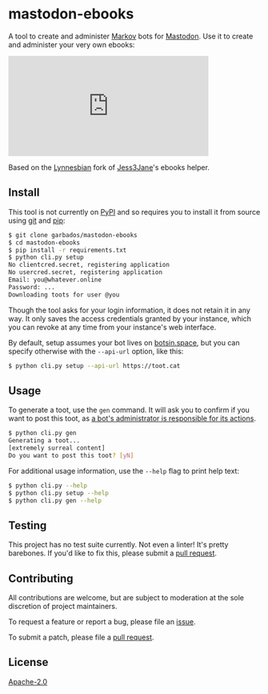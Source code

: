 # mastodon-ebooks

A tool to create and administer [Markov](https://en.wikipedia.org/wiki/Markov_chain) bots for [Mastodon](https://joinmastodon.org/). Use it to create and administer your very own ebooks:

<iframe src="https://botsin.space/@garbados/100702784497757079/embed" class="mastodon-embed" style="max-width: 100%; border: 0" width="400" height="200"></iframe><script src="https://botsin.space/embed.js" async="async"></script>

Based on the [Lynnesbian](https://github.com/Lynnesbian/mastodon-ebooks) fork of [Jess3Jane](https://github.com/Jess3Jane/mastodon-ebooks)'s ebooks helper.

## Install

This tool is not currently on [PyPI](https://pypi.org/) and so requires you to install it from source using [git](https://git-scm.com/) and [pip](https://pip.pypa.io/en/stable/installing/):

```bash
$ git clone garbados/mastodon-ebooks
$ cd mastodon-ebooks
$ pip install -r requirements.txt
$ python cli.py setup
No clientcred.secret, registering application
No usercred.secret, registering application
Email: you@whatever.online
Password: ...
Downloading toots for user @you
```

Though the tool asks for your login information, it does not retain it in any way. It only saves the access credentials granted by your instance, which you can revoke at any time from your instance's web interface.

By default, setup assumes your bot lives on [botsin.space](https://botsin.space), but you can specify otherwise with the `--api-url` option, like this:

```bash
$ python cli.py setup --api-url https://toot.cat
```

## Usage

To generate a toot, use the `gen` command. It will ask you to confirm if you want to post this toot, as [a bot's administrator is responsible for its actions](http://mewo2.com/notes/bot-ethics/).

```bash
$ python cli.py gen
Generating a toot...
[extremely surreal content]
Do you want to post this toot? [yN]
```

For additional usage information, use the `--help` flag to print help text:

```bash
$ python cli.py --help
$ python cli.py setup --help
$ python cli.py gen --help
```

## Testing

This project has no test suite currently. Not even a linter! It's pretty barebones. If you'd like to fix this, please submit a [pull request](https://github.com/garbados/mastodon-ebooks/pulls).

## Contributing

All contributions are welcome, but are subject to moderation at the sole discretion of project maintainers.

To request a feature or report a bug, please file an [issue](https://github.com/garbados/mastodon-ebooks/issues).

To submit a patch, please file a [pull request](https://github.com/garbados/mastodon-ebooks/pulls).

## License

[Apache-2.0](https://www.apache.org/licenses/LICENSE-2.0)
